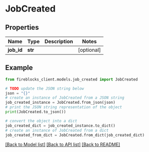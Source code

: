 # JobCreated


## Properties

Name | Type | Description | Notes
------------ | ------------- | ------------- | -------------
**job_id** | **str** |  | [optional] 

## Example

```python
from fireblocks_client.models.job_created import JobCreated

# TODO update the JSON string below
json = "{}"
# create an instance of JobCreated from a JSON string
job_created_instance = JobCreated.from_json(json)
# print the JSON string representation of the object
print(JobCreated.to_json())

# convert the object into a dict
job_created_dict = job_created_instance.to_dict()
# create an instance of JobCreated from a dict
job_created_from_dict = JobCreated.from_dict(job_created_dict)
```
[[Back to Model list]](../README.md#documentation-for-models) [[Back to API list]](../README.md#documentation-for-api-endpoints) [[Back to README]](../README.md)


